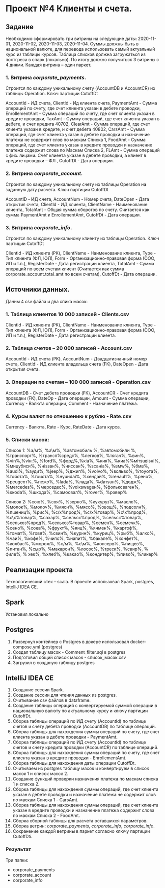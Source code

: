 # Проект №4 Клиенты и счета.

## Задание
Необходимо сформировать три витрины на следующие даты: 2020-11-01, 2020-11-02, 2020-11-03, 2020-11-04.
Суммы должны быть в национальной валюте, для перевода использовать самый актуальный курс из таблицы курсов.
Таблица списков должна загружаться из постгреса в спарк (локально).
По итогу должно получиться 3 витрины с 4 днями.
Каждая витрина – один паркет.

### 1. Витрина _corporate_payments_.
 Строится по каждому уникальному счету (AccountDB  и AccountCR) из таблицы Operation. Ключ партиции CutoffDt

AccountId - ИД счета,
ClientId - Ид клиента счета,
PaymentAmt - Сумма операций по счету, где счет клиента указан в дебете проводки,
EnrollementAmt - Сумма операций по счету, где счет клиента указан в  кредите проводки,
TaxAmt - Сумму операций, где счет клиента указан в дебете, и счет кредита 40702,
ClearAmt - Сумма операций, где счет клиента указан в кредите, и счет дебета 40802,
CarsAmt - Сумма операций, где счет клиента указан в дебете проводки и назначение платежа не содержит слов по маскам Списка 1,
FoodAmt - Сумма операций, где счет клиента указан в кредите проводки и назначение платежа содержит слова по Маскам Списка 2,
FLAmt - Сумма операций с физ. лицами. Счет клиента указан в дебете проводки, а клиент в кредите проводки – ФЛ.,
CutoffDt - Дата операции.

### 2. Витрина _corporate_account_.
 Строится по каждому уникальному счету из таблицы Operation на заданную дату расчета. Ключ партиции CutoffDt  

AccountID - ИД счета,
AccountNum - Номер счета,
DateOpen - Дата открытия счета,
ClientId - ИД клиента,
ClientName - Наименование клиента,
TotalAmt - Общая сумма оборотов по счету. Считается как сумма PaymentAmt и EnrollementAmt,
CutoffDt - Дата операции.     

### 3. Витрина _corporate_info_.
 Строится по каждому уникальному клиенту из таблицы Operation. Ключ партиции CutoffDt 

ClientId - ИД клиента (PK),
ClientName - Наименование клиента,
Type - Тип клиента (ФЛ, ЮЛ),
Form - Организационно-правовая форма (ООО, ИП и т.п.),
RegisterDate - Дата регистрации клиента,
TotalAmt - Сумма операций по всем счетам клиент (Считается как сумма corporate_account.total_amt по всем счетам),
CutoffDt - Дата операции.

## Источники данных.
Данны 4 csv файла и два спика масок:

### 1. Таблица клиентов 10 000 записей - Clients.csv
ClientId - ИД клиента (PK),
ClientName - Наименование клиента,
Type - Тип клиента (ФЛ, ЮЛ),
Form - Организационно-правовая форма (ООО, ИП и т.п.),
RegisterDate - Дата регистрации клиента.

### 2. Таблица счетов – 20 000 записей - Account.csv
AccountId - ИД  счета (PK),
AccountNum - Двадцатизначный номер счета,
ClientId - ИД клиента владельца счета (FK),
DateOpen - Дата открытия счета.

### 3. Операции по счетам – 100 000 записей - Operation.csv
AccountDB - Счет дебета проводки (FK),
AccountCR - Счет кредита проводки (FK),
DateOp - Дата операции,
Amount - Сумма операции,
Currency - Валюта операции,
Comment - Назначение платежа.

### 4. Курсы валют по отношению к рублю - Rate.csv
Currency - Валюта,
Rate - Курс,
RateDate - Дата курса.

### 5. Списки масок:
Список 1:
%а/м%, %а\м%, %автомобиль %, %автомобили %, %транспорт%, %трансп%средс%, %легков%, %тягач%, %вин%, %vin%,%viн:%, %fоrd%, %форд%,%кiа%, %кия%, %киа%%мiтsuвisнi%, %мицубиси%, %нissан%, %ниссан%, %sсанiа%, %вмw%, %бмв%, %аudi%, %ауди%, %jеер%, %джип%, %vоlvо%, %вольво%, %тоyота%, %тойота%, %тоиота%, %нyuнdаi%, %хендай%, %rенаulт%, %рено%, %реugеот%, %пежо%, %lаdа%, %лада%, %dатsuн%, %додж%, %меrсеdеs%, %мерседес%, %vоlкswаgен%, %фольксваген%, %sкоdа%, %шкода%, %самосвал%, %rover%, %ровер%

Список 2:
%сою%, %соя%, %зерно%, %кукуруз%, %масло%, %молок%, %молоч%, %мясн%, %мясо%, %овощ%, %подсолн%, %пшениц%, %рис%, %с/х%прод%, %с/х%товар%, %с\х%прод%, %с\х%товар%, %сахар%, %сельск%прод%, %сельск%товар%, %сельхоз%прод%, %сельхоз%товар%, %семен%, %семечк%, %сено%, %соев%, %фрукт%, %яиц%, %ячмен%, %картоф%, %томат%, %говя%, %свин%, %курин%, %куриц%, %рыб%, %алко%, %чаи%, %кофе%, %чипс%, %напит%, %бакале%, %конфет%, %колбас%, %морож%, %с/м%, %с\м%, %консерв%, %пищев%, %питан%, %сыр%, %макарон%, %лосос%, %треск%, %саир%, % филе%, % хек%, %хлеб%, %какао%, %кондитер%, %пиво%, %ликер%

## Реализации проекта
Технологический стек – scala.
В проекте использовал Spark, postgres, IntelliJ IDEA CE.

## Spark
Установил локально

## Postgres
1. Развернул контейнер с Postgres в докере использовал docker-compose.yml (postgres)
2. Создал таблицу масок - Comment_filter.sql в postgres
3. Подготовил общий список масок - список_масок.csv
4. Загрузил в созданую таблицу postgres

## IntelliJ IDEA CE
1. Создание сессии Spark.
2. Создание сессии для чтения данных из postgres.
3. Считывание csv файлов в dataframe.
4. Создание таблицы операций с конвертируемой суммой операции в национальную валюту по актуальному курсу и ключу партиции CutoffDt.
5. Сборка таблицы операций по ИД счету (AccountId) по таблице счетов и счету дебета проводки (AccountDB) по таблице операций.
6. Сборка таблицы для нахождения суммы операций по счету, где счет клиента указан в дебете проводки - PaymentAmt.
7. Сборка таблицы операций по ИД счету (AccountId) по таблице счетов и счету кредита проводки (AccountCR) по таблице операций.
8. Сборка таблицы для нахождения суммы операций по счету, где счет клиента указан в кредите проводки - EnrollementAmt.
9. Сборка таблицы для нахождения даты операции CutoffDt.
10. Считываем из postgres таблицу масок и конвертируем в список масок 1 и список масок 2.
11. Создание функций проверки назначения платежа по маскам списка 1 и списка 2.
12. Сборка таблицы для нахождения суммы операций, где счет клиента указан в дебете проводки и назначение платежа не содержит слов по маскам Списка 1 - CarsAmt.
13. Сборка таблицы для нахождения суммы операций, где счет клиента указан в кредите проводки и назначение платежа содержит слова по маскам Списка 2 - FoodAmt. 
14. Сборка сборной таблицы для расчета оставшихся параметров.
15. Сборка ветрин: _corporate_payments_, _corporate_info_, _corporate_info_.
16. Сохранениe каждой ветрины в паркет согласно ключу партиции CutoffDti.

### Результат
Три папки:
- corporate_payments
- corporate_account
- corporate_info    
